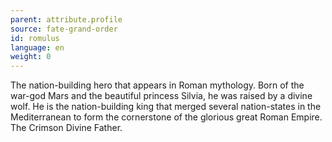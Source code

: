 ```yaml
---
parent: attribute.profile
source: fate-grand-order
id: romulus
language: en
weight: 0
---
```


The nation-building hero that appears in Roman mythology.
Born of the war-god Mars and the beautiful princess Silvia, he was raised by a divine wolf.
He is the nation-building king that merged several nation-states in the Mediterranean to form the cornerstone of the glorious great Roman Empire.
The Crimson Divine Father.
